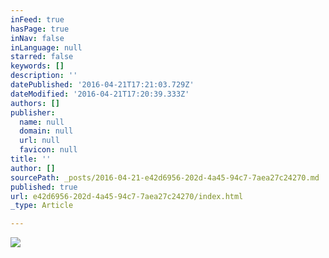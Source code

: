 ```yaml
---
inFeed: true
hasPage: true
inNav: false
inLanguage: null
starred: false
keywords: []
description: ''
datePublished: '2016-04-21T17:21:03.729Z'
dateModified: '2016-04-21T17:20:39.333Z'
authors: []
publisher:
  name: null
  domain: null
  url: null
  favicon: null
title: ''
author: []
sourcePath: _posts/2016-04-21-e42d6956-202d-4a45-94c7-7aea27c24270.md
published: true
url: e42d6956-202d-4a45-94c7-7aea27c24270/index.html
_type: Article

---
```

![](https://the-grid-user-content.s3-us-west-2.amazonaws.com/d5644203-bd72-41c8-a764-e87d6e87c321.jpg)